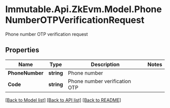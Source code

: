 # Immutable.Api.ZkEvm.Model.PhoneNumberOTPVerificationRequest
Phone number OTP verification request

## Properties

Name | Type | Description | Notes
------------ | ------------- | ------------- | -------------
**PhoneNumber** | **string** | Phone number | 
**Code** | **string** | Phone number verification OTP | 

[[Back to Model list]](../README.md#documentation-for-models) [[Back to API list]](../README.md#documentation-for-api-endpoints) [[Back to README]](../README.md)

